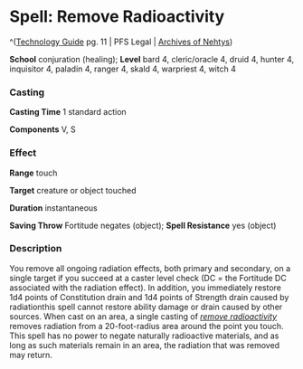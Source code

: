 # Spell: Remove Radioactivity

^([Technology Guide][ss-remove-radioactivity] pg. 11 | PFS Legal | [Archives of Nehtys][sn-remove-radioactivity])

**School** conjuration (healing); **Level** bard 4, cleric/oracle 4, druid 4, hunter 4, inquisitor 4, paladin 4, ranger 4, skald 4, warpriest 4, witch 4

### Casting

**Casting Time** 1 standard action  

**Components** V, S

### Effect

**Range** touch  

**Target** creature or object touched  

**Duration** instantaneous  

**Saving Throw** Fortitude negates (object); **Spell Resistance** yes (object)

### Description

You remove all ongoing radiation effects, both primary and secondary, on a single target if you succeed at a caster level check (DC = the Fortitude DC associated with the radiation effect). In addition, you immediately restore 1d4 points of Constitution drain and 1d4 points of Strength drain caused by radiationthis spell cannot restore ability damage or drain caused by other sources. When cast on an area, a single casting of _[remove radioactivity]_ removes radiation from a 20-foot-radius area around the point you touch. This spell has no power to negate naturally radioactive materials, and as long as such materials remain in an area, the radiation that was removed may return.

[ss-remove-radioactivity]: http://paizo.com/products/btpy95d2
[sn-remove-radioactivity]: http://www.archivesofnethys.com/SpellDisplay.aspx?ItemName=Remove%20Radioactivity
[remove radioactivity]: http://www.archivesofnethys.com/SpellDisplay.aspx?ItemName=remove%20radioactivity